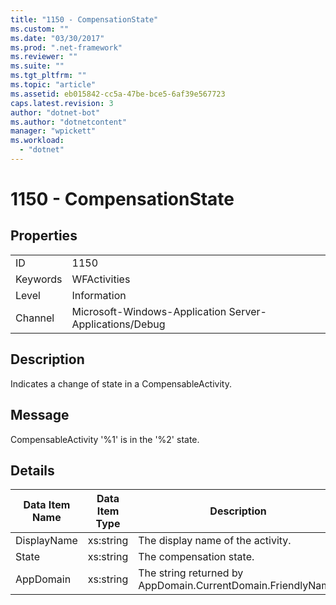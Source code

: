 ```yaml
---
title: "1150 - CompensationState"
ms.custom: ""
ms.date: "03/30/2017"
ms.prod: ".net-framework"
ms.reviewer: ""
ms.suite: ""
ms.tgt_pltfrm: ""
ms.topic: "article"
ms.assetid: eb015842-cc5a-47be-bce5-6af39e567723
caps.latest.revision: 3
author: "dotnet-bot"
ms.author: "dotnetcontent"
manager: "wpickett"
ms.workload: 
  - "dotnet"
---
```

# 1150 - CompensationState
## Properties  

|||  
|-|-|  
|ID|1150|  
|Keywords|WFActivities|  
|Level|Information|  
|Channel|Microsoft-Windows-Application Server-Applications/Debug|  

## Description  
 Indicates a change of state in a CompensableActivity.  

## Message  
 CompensableActivity '%1' is in the '%2' state.  

## Details  


| Data Item Name | Data Item Type |                         Description                          |
|----------------|----------------|--------------------------------------------------------------|
|  DisplayName   |   xs:string    |              The display name of the activity.               |
|     State      |   xs:string    |                   The compensation state.                    |
|   AppDomain    |   xs:string    | The string returned by AppDomain.CurrentDomain.FriendlyName. |


